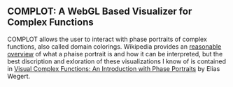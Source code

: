 ## COMPLOT: A WebGL Based Visualizer for Complex Functions

COMPLOT allows the user to interact with phase portraits of complex functions, also called domain colorings. Wikipedia provides an [reasonable overview](https://en.wikipedia.org/wiki/Domain_coloring) of what a phaise portrait is and how it can be interpreted, but the best discription and exloration of these visualizations I know of is contained in [Visual Complex Functions: An Introduction with Phase Portraits](https://www.amazon.com/Visual-Complex-Functions-Introduction-Portraits/dp/3034801793/ref=sr_1_2?crid=3PHO9QLXWT3C4&keywords=visual+complex+functions+an+introduction+with+phase+portraits&qid=1645144354&sprefix=complex+functions+phase+po%2Caps%2C79&sr=8-2) by Elias Wegert.
